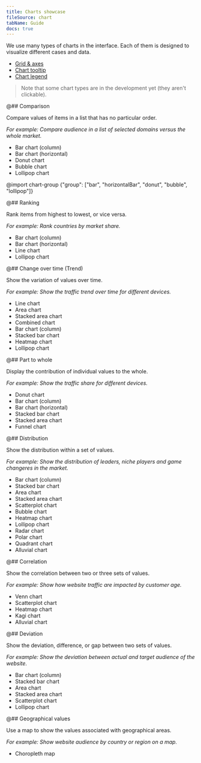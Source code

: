 ```yaml
---
title: Charts showcase
fileSource: chart
tabName: Guide
docs: true
---
```


We use many types of charts in the interface. Each of them is designed to visualize different cases and data.

- [Grid & axes](/data-display/chart/#a9e6f0)
- [Chart tooltip](/data-display/chart/#ac9830)
- [Chart legend](/data-display/chart-legend/)

> Note that some chart types are in the development yet (they aren't clickable).

@## Comparison

Compare values of items in a list that has no particular order.

_For example: Compare audience in a list of selected domains versus the whole market._

- Bar chart (column)
- Bar chart (horizontal)
- Donut chart
- Bubble chart
- Lollipop chart

@import chart-group {"group": ["bar", "horizontalBar", "donut", "bubble", "lollipop"]}

@## Ranking

Rank items from highest to lowest, or vice versa.

_For example: Rank countries by market share._

- Bar chart (column)
- Bar chart (horizontal)
- Line chart
- Lollipop chart

@## Change over time (Trend)

Show the variation of values over time.

_For example: Show the traffic trend over time for different devices._

- Line chart
- Area chart
- Stacked area chart
- Combined chart
- Bar chart (column)
- Stacked bar chart
- Heatmap chart
- Lollipop chart

@## Part to whole

Display the contribution of individual values to the whole.

_For example: Show the traffic share for different devices._

- Donut chart
- Bar chart (column)
- Bar chart (horizontal)
- Stacked bar chart
- Stacked area chart
- Funnel chart

@## Distribution

Show the distribution within a set of values.

_For example: Show the distribution of leaders, niche players and game changeres in the market._

- Bar chart (column)
- Stacked bar chart
- Area chart
- Stacked area chart
- Scatterplot chart
- Bubble chart
- Heatmap chart
- Lollipop chart
- Radar chart
- Polar chart
- Quadrant chart
- Alluvial chart

@## Correlation

Show the correlation between two or three sets of values.

_For example: Show how website traffic are impacted by customer age._

- Venn chart
- Scatterplot chart
- Heatmap chart
- Kagi chart
- Alluvial chart

@## Deviation

Show the deviation, difference, or gap between two sets of values.

_For example: Show the deviation between actual and target audience of the website._

- Bar chart (column)
- Stacked bar chart
- Area chart
- Stacked area chart
- Scatterplot chart
- Lollipop chart

@## Geographical values

Use a map to show the values associated with geographical areas.

_For example: Show website audience by country or region on a map._

- Choropleth map

